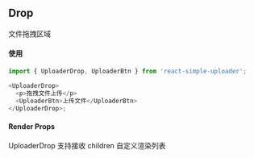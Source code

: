 ## Drop

文件拖拽区域

#### 使用

```ts
import { UploaderDrop, UploaderBtn } from 'react-simple-uploader';

<UploaderDrop>
  <p>拖拽文件上传</p>
  <UploaderBtn>上传文件</UploaderBtn>
</UploaderDrop>;
```

#### Render Props

UploaderDrop 支持接收 children 自定义渲染列表
